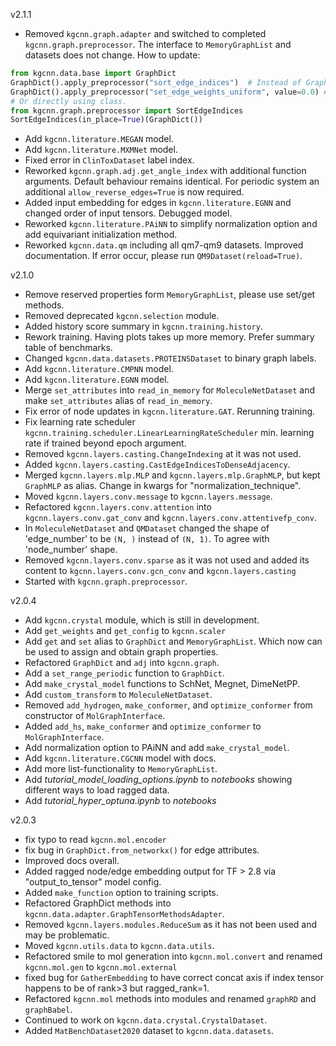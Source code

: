 v2.1.1

* Removed `kgcnn.graph.adapter` and switched to completed ``kgcnn.graph.preprocessor``. The interface to `MemoryGraphList` and datasets does not change. How to update:
```python
from kgcnn.data.base import GraphDict
GraphDict().apply_preprocessor("sort_edge_indices")  # Instead of GraphDict().sort_edge_indices()
GraphDict().apply_preprocessor("set_edge_weights_uniform", value=0.0) # Instead of GraphDict().set_edge_weights_uniform(value=0.0)
# Or directly using class.
from kgcnn.graph.preprocessor import SortEdgeIndices
SortEdgeIndices(in_place=True)(GraphDict())
```
* Add ``kgcnn.literature.MEGAN`` model.
* Add ``kgcnn.literature.MXMNet`` model.
* Fixed error in ``ClinToxDataset`` label index.
* Reworked ``kgcnn.graph.adj.get_angle_index`` with additional function arguments. Default behaviour remains identical. For periodic system an additional `allow_reverse_edges=True` is now required.
* Added input embedding for edges in ``kgcnn.literature.EGNN`` and changed order of input tensors. Debugged model.
* Reworked ``kgcnn.literature.PAiNN`` to simplify normalization option and add equivariant initialization method.
* Reworked ``kgcnn.data.qm`` including all qm7-qm9 datasets. Improved documentation. If error occur, please run `QM9Dataset(reload=True)`.


v2.1.0

* Remove reserved properties form ``MemoryGraphList``, please use set/get methods.
* Removed deprecated ``kgcnn.selection`` module.
* Added history score summary in ``kgcnn.training.history``.
* Rework training. Having plots takes up more memory. Prefer summary table of benchmarks.
* Changed ``kgcnn.data.datasets.PROTEINSDataset`` to binary graph labels.
* Add ``kgcnn.literature.CMPNN`` model.
* Add ``kgcnn.literature.EGNN`` model.
* Merge ``set_attributes`` into `read_in_memory` for `MoleculeNetDataset` and make ``set_attributes`` alias of `read_in_memory`.   
* Fix error of node updates in ``kgcnn.literature.GAT``. Rerunning training.
* Fix learning rate scheduler ``kgcnn.training.scheduler.LinearLearningRateScheduler`` min. learning rate if trained beyond epoch argument.
* Removed ``kgcnn.layers.casting.ChangeIndexing`` at it was not used.
* Added ``kgcnn.layers.casting.CastEdgeIndicesToDenseAdjacency``.
* Merged ``kgcnn.layers.mlp.MLP`` and ``kgcnn.layers.mlp.GraphMLP``, but kept `GraphMLP` as alias. Change in kwargs for "normalization_technique".
* Moved ``kgcnn.layers.conv.message`` to ``kgcnn.layers.message``.
* Refactored ``kgcnn.layers.conv.attention`` into ``kgcnn.layers.conv.gat_conv`` and ``kgcnn.layers.conv.attentivefp_conv``.
* In ``MoleculeNetDataset`` and `QMDataset` changed the shape of 'edge_number' to be `(N, )` instead of `(N, 1)`. To agree with 'node_number' shape.
* Removed ``kgcnn.layers.conv.sparse`` as it was not used and added its content to ``kgcnn.layers.conv.gcn_conv`` and ``kgcnn.layers.casting`` 
* Started with ``kgcnn.graph.preprocessor``.


v2.0.4

* Add ``kgcnn.crystal`` module, which is still in development.
* Add ``get_weights`` and ``get_config`` to `kgcnn.scaler` 
* Add ``get`` and ``set`` alias to `GraphDict` and `MemoryGraphList`. Which now can be used to assign and obtain graph properties.
* Refactored ``GraphDict`` and `adj` into `kgcnn.graph`.
* Add a ``set_range_periodic`` function to `GraphDict`.
* Add ``make_crystal_model`` functions to SchNet, Megnet, DimeNetPP.
* Add ``custom_transform`` to `MoleculeNetDataset`.
* Removed ``add_hydrogen``, `make_conformer`, and `optimize_conformer` from constructor of `MolGraphInterface`.
* Added ``add_hs``, `make_conformer` and `optimize_conformer` to `MolGraphInterface`.
* Add normalization option to PAiNN and add ``make_crystal_model``.
* Add ``kgcnn.literature.CGCNN`` model with docs.
* Add more list-functionality to ``MemoryGraphList``.
* Add _tutorial_model_loading_options.ipynb_ to _notebooks_ showing different ways to load ragged data.
* Add _tutorial_hyper_optuna.ipynb_ to _notebooks_


v2.0.3

* fix typo to read `kgcnn.mol.encoder`
* fix bug in ``GraphDict.from_networkx()`` for edge attributes.
* Improved docs overall.
* Added ragged node/edge embedding output for TF > 2.8 via "output_to_tensor" model config.
* Added ``make_function`` option to training scripts.
* Refactored GraphDict methods into ``kgcnn.data.adapter.GraphTensorMethodsAdapter``.
* Removed ``kgcnn.layers.modules.ReduceSum`` as it has not been used and may be problematic.
* Moved ``kgcnn.utils.data`` to ``kgcnn.data.utils``. 
* Refactored smile to mol generation into ``kgcnn.mol.convert`` and renamed `kgcnn.mol.gen` to `kgcnn.mol.external`
* fixed bug for `GatherEmbedding` to have correct concat axis if index tensor happens to be of rank>3 but ragged_rank=1.
* Refactored `kgcnn.mol` methods into modules and renamed `graphRD` and `graphBabel`.
* Continued to work on ``kgcnn.data.crystal.CrystalDataset``.
* Added ``MatBenchDataset2020`` dataset to `kgcnn.data.datasets`.